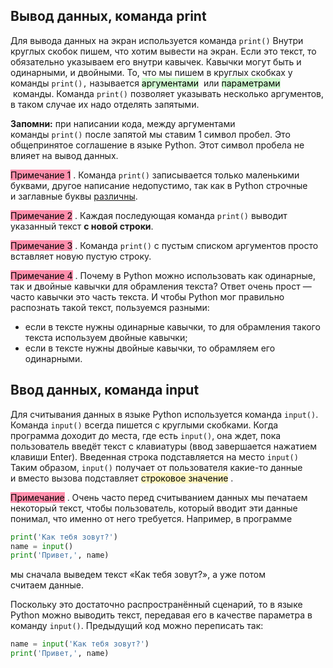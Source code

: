 ## Вывод данных, команда print
Для вывода данных на экран используется команда `print()`
Внутри круглых скобок пишем, что хотим вывести на экран.
Если это текст, то обязательно указываем его внутри кавычек.
Кавычки могут быть и одинарными, и двойными.
То, что мы пишем в круглых скобках у команды `print(),` называется <mark style="background: #BBFABBA6;">аргументами</mark>  или <mark style="background: #BBFABBA6;">параметрами</mark>  команды.
Команда `print()` позволяет указывать несколько аргументов, в таком случае их надо отделять запятыми.

**Запомни:** при написании кода, между аргументами команды `print()` после запятой мы ставим 1 символ пробел. Это общепринятое соглашение в языке Python. Этот символ пробела не влияет на вывод данных.


<mark style="background: #FF5582A6;">Примечание 1</mark> . Команда `print()` записывается только маленькими буквами, другое написание недопустимо, так как в Python строчные и заглавные буквы [различны](https://ru.wikipedia.org/wiki/%D0%A7%D1%83%D0%B2%D1%81%D1%82%D0%B2%D0%B8%D1%82%D0%B5%D0%BB%D1%8C%D0%BD%D0%BE%D1%81%D1%82%D1%8C_%D0%BA_%D1%80%D0%B5%D0%B3%D0%B8%D1%81%D1%82%D1%80%D1%83_%D1%81%D0%B8%D0%BC%D0%B2%D0%BE%D0%BB%D0%BE%D0%B2).

<mark style="background: #FF5582A6;">Примечание 2</mark> . Каждая последующая команда `print()` выводит указанный текст **с новой строки**.

<mark style="background: #FF5582A6;">Примечание 3</mark> . Команда `print()` с пустым списком аргументов просто вставляет новую пустую строку.

<mark style="background: #FF5582A6;">Примечание 4</mark> . Почему в Python можно использовать как одинарные, так и двойные кавычки для обрамления текста? Ответ очень прост — часто кавычки это часть текста. И чтобы Python мог правильно распознать такой текст, пользуемся разными:

-   если в тексте нужны одинарные кавычки, то для обрамления такого текста используем двойные кавычки;
-   если в тексте нужны двойные кавычки, то обрамляем его одинарными.

## Ввод данных, команда input
Для считывания данных в языке Python используется команда `input()`.
Команда `input()` всегда пишется с круглыми скобками.
Когда программа доходит до места, где есть `input()`, она ждет, пока пользователь введёт текст с клавиатуры (ввод завершается нажатием клавиши Enter). Введенная строка подставляется на место `input()`
Таким образом, `input()` получает от пользователя какие-то данные и вместо вызова подставляет <mark style="background: #FFF3A3A6;">строковое значение</mark> .

<mark style="background: #FF5582A6;">Примечание</mark> . Очень часто перед считыванием данных мы печатаем некоторый текст, чтобы пользователь, который вводит эти данные понимал, что именно от него требуется. Например, в программе

```python
print('Как тебя зовут?')
name = input()
print('Привет,', name)
```

мы сначала выведем текст «Как тебя зовут?», а уже потом считаем данные.

Поскольку это достаточно распространённый сценарий, то в языке Python можно выводить текст, передавая его в качестве параметра в команду `input()`. Предыдущий код можно переписать так:

```python
name = input('Как тебя зовут?')
print('Привет,', name)
```